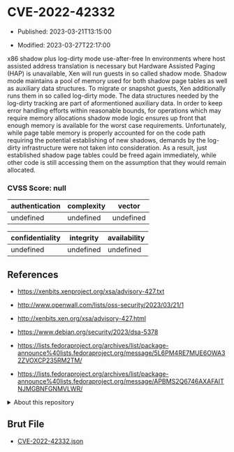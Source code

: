 # CVE-2022-42332

- Published: 2023-03-21T13:15:00

- Modified: 2023-03-27T22:17:00

x86 shadow plus log-dirty mode use-after-free In environments where host assisted address translation is necessary but Hardware Assisted Paging (HAP) is unavailable, Xen will run guests in so called shadow mode. Shadow mode maintains a pool of memory used for both shadow page tables as well as auxiliary data structures. To migrate or snapshot guests, Xen additionally runs them in so called log-dirty mode. The data structures needed by the log-dirty tracking are part of aformentioned auxiliary data. In order to keep error handling efforts within reasonable bounds, for operations which may require memory allocations shadow mode logic ensures up front that enough memory is available for the worst case requirements. Unfortunately, while page table memory is properly accounted for on the code path requiring the potential establishing of new shadows, demands by the log-dirty infrastructure were not taken into consideration. As a result, just established shadow page tables could be freed again immediately, while other code is still accessing them on the assumption that they would remain allocated.

### CVSS Score: **null**

| authentication | complexity | vector |
| --- | --- | --- |
| undefined | undefined | undefined |

| confidentiality | integrity | availability |
| --- | --- | --- |
| undefined | undefined | undefined |

## References

* https://xenbits.xenproject.org/xsa/advisory-427.txt

* http://www.openwall.com/lists/oss-security/2023/03/21/1

* http://xenbits.xen.org/xsa/advisory-427.html

* https://www.debian.org/security/2023/dsa-5378

* https://lists.fedoraproject.org/archives/list/package-announce%40lists.fedoraproject.org/message/5L6PM4RE7MUE6OWA32ZVOXCP235RM2TM/

* https://lists.fedoraproject.org/archives/list/package-announce%40lists.fedoraproject.org/message/APBMS2Q6746AXAFAITNJMGBNFGNMVLWR/

<details>
<summary>About this repository</summary> 

  This repository is part of the project [Live Hack CVE](https://github.com/Live-Hack-CVE). Main website can be found [www.live-hack.org](https://www.live-hack.org) 
  
  Made by [Sn0wAlice](https://github.com/Sn0wAlice) for the people that care about security and need to have a feed of the latest CVEs. Hope you enjoy it, don't forget to star the repo and follow me on [Twitter](https://twitter.com/Sn0wAlice) and [Github](https://github.com/Sn0wAlice). And that is my [personnal website](https://www.alice-snow.me/)

  - [Home Page](https://github.com/Live-Hack-CVE)
  - [Framework](https://github.com/Live-Hack-CVE/cve-framework)
  - [CVE database](https://github.com/Live-Hack-CVE/full_database)
  - [Changelog](https://github.com/Live-Hack-CVE/Changelog)
</details>

## Brut File

* [CVE-2022-42332.json](https://raw.githubusercontent.com/Live-Hack-CVE/full_database/main/cves/2022/CVE-2022-42332.json)

